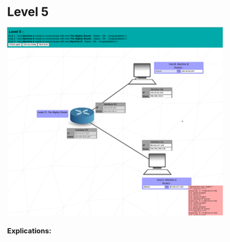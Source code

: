 # Level 5

![level5](https://github.com/Melodycherry/NetPractice/blob/main/img/level5.png)  

### Explications:  

